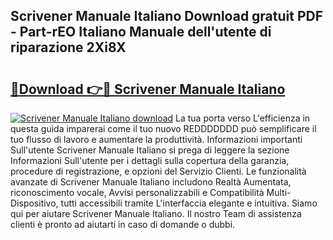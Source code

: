 ## Scrivener Manuale Italiano Download gratuit PDF - Part-rEO Italiano Manuale dell'utente di riparazione 2Xi8X

# <h2><a href="http://dferqp0.blite.top/?on=Scrivener+Manuale+Italiano">🔗Download 👉🔴 Scrivener Manuale Italiano</a></h2>

[![Scrivener Manuale Italiano download](https://i.imgur.com/lujVjoI.png)](http://dferqp0.blite.top/?on=Scrivener+Manuale+Italiano)
La tua porta verso L'efficienza in questa guida imparerai come il tuo nuovo REDDDDDDD può semplificare il tuo flusso di lavoro e aumentare la produttività. Informazioni importanti Sull'utente Scrivener Manuale Italiano si prega di leggere la sezione Informazioni Sull'utente per i dettagli sulla copertura della garanzia, procedure di registrazione, e opzioni del Servizio Clienti. Le funzionalità avanzate di Scrivener Manuale Italiano includono Realtà Aumentata, riconoscimento vocale, Avvisi personalizzabili e Compatibilità Multi-Dispositivo, tutti accessibili tramite L'interfaccia elegante e intuitiva. Siamo qui per aiutare Scrivener Manuale Italiano. Il nostro Team di assistenza clienti è pronto ad aiutarti in caso di domande o dubbi.
